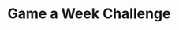 ---
title: Game a Week Challenge
menu:
  sidebar:
    name: Game a Week
    identifier: game-a-week
    parent: prototypes
    weight: 3
---